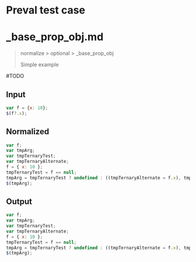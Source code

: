 # Preval test case

# _base_prop_obj.md

> normalize > optional > _base_prop_obj
>
> Simple example

#TODO

## Input

`````js filename=intro
var f = {x: 10};
$(f?.x);
`````

## Normalized

`````js filename=intro
var f;
var tmpArg;
var tmpTernaryTest;
var tmpTernaryAlternate;
f = { x: 10 };
tmpTernaryTest = f == null;
tmpArg = tmpTernaryTest ? undefined : ((tmpTernaryAlternate = f.x), tmpTernaryAlternate);
$(tmpArg);
`````

## Output

`````js filename=intro
var f;
var tmpArg;
var tmpTernaryTest;
var tmpTernaryAlternate;
f = { x: 10 };
tmpTernaryTest = f == null;
tmpArg = tmpTernaryTest ? undefined : ((tmpTernaryAlternate = f.x), tmpTernaryAlternate);
$(tmpArg);
`````

